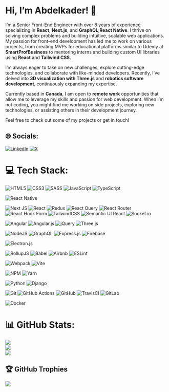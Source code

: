 # Hi, I’m Abdelkader! 👋

I’m a Senior Front-End Engineer with over 8 years of experience specializing in **React**, **Next.js**, and **GraphQL**,**React Native**. I thrive on solving complex problems and building intuitive, scalable web applications. My passion for front-end development has led me to work on various projects, from creating MVPs for educational platforms similar to Udemy at **SmartProfBusiness** to mentoring interns and building custom UI libraries using **React** and **Tailwind CSS**.

I’m always eager to take on new challenges, explore cutting-edge technologies, and collaborate with like-minded developers. Recently, I’ve delved into **3D visualization with Three.js** and **robotics software development**, continuously expanding my expertise.

Currently based in **Canada**, I am open to **remote work** opportunities that allow me to leverage my skills and passion for web development. When I’m not coding, you might find me working on side projects, exploring new technologies, or assisting others in their development journey.

Feel free to check out some of my projects or get in touch!


## 🌐 Socials:
[![LinkedIn](https://img.shields.io/badge/LinkedIn-%230077B5.svg?logo=linkedin&logoColor=white)](https://linkedin.com/in/https://www.linkedin.com/in/aelmaghri) [![X](https://img.shields.io/badge/X-black.svg?logo=X&logoColor=white)](https://x.com/abdelElMaghri) 

# 💻 Tech Stack:
![HTML5](https://img.shields.io/badge/html5-%23E34F26.svg?style=for-the-badge&logo=html5&logoColor=white) 
![CSS3](https://img.shields.io/badge/css3-%231572B6.svg?style=for-the-badge&logo=css3&logoColor=white) 
![SASS](https://img.shields.io/badge/SASS-hotpink.svg?style=for-the-badge&logo=SASS&logoColor=white) 
![JavaScript](https://img.shields.io/badge/javascript-%23323330.svg?style=for-the-badge&logo=javascript&logoColor=%23F7DF1E) 
![TypeScript](https://img.shields.io/badge/typescript-%23007ACC.svg?style=for-the-badge&logo=typescript&logoColor=white) 

![React Native](https://img.shields.io/badge/react_native-%2320232a.svg?style=for-the-badge&logo=react&logoColor=%2361DAFB) 

![Next JS](https://img.shields.io/badge/Next-black?style=for-the-badge&logo=next.js&logoColor=white) 
![React](https://img.shields.io/badge/react-%2320232a.svg?style=for-the-badge&logo=react&logoColor=%2361DAFB)
![Redux](https://img.shields.io/badge/redux-%23593d88.svg?style=for-the-badge&logo=redux&logoColor=white) 
![React Query](https://img.shields.io/badge/-React%20Query-FF4154?style=for-the-badge&logo=react%20query&logoColor=white) 
![React Router](https://img.shields.io/badge/React_Router-CA4245?style=for-the-badge&logo=react-router&logoColor=white) 
![React Hook Form](https://img.shields.io/badge/React%20Hook%20Form-%23EC5990.svg?style=for-the-badge&logo=reacthookform&logoColor=white) 
![TailwindCSS](https://img.shields.io/badge/tailwindcss-%2338B2AC.svg?style=for-the-badge&logo=tailwind-css&logoColor=white) 
![Semantic UI React](https://img.shields.io/badge/Semantic%20UI%20React-%2335BDB2.svg?style=for-the-badge&logo=SemanticUIReact&logoColor=white) 
![Socket.io](https://img.shields.io/badge/Socket.io-black?style=for-the-badge&logo=socket.io&badgeColor=010101) 

![Angular](https://img.shields.io/badge/angular-%23DD0031.svg?style=for-the-badge&logo=angular&logoColor=white) 
![Angular.js](https://img.shields.io/badge/angular.js-%23E23237.svg?style=for-the-badge&logo=angularjs&logoColor=white) 
![jQuery](https://img.shields.io/badge/jquery-%230769AD.svg?style=for-the-badge&logo=jquery&logoColor=white) 
![Three js](https://img.shields.io/badge/threejs-black?style=for-the-badge&logo=three.js&logoColor=white) 


![NodeJS](https://img.shields.io/badge/node.js-6DA55F?style=for-the-badge&logo=node.js&logoColor=white) 
![GraphQL](https://img.shields.io/badge/-GraphQL-E10098?style=for-the-badge&logo=graphql&logoColor=white) 
![Express.js](https://img.shields.io/badge/express.js-%23404d59.svg?style=for-the-badge&logo=express&logoColor=%2361DAFB)
![Firebase](https://img.shields.io/badge/firebase-a08021?style=for-the-badge&logo=firebase&logoColor=ffcd34) 

![Electron.js](https://img.shields.io/badge/Electron-191970?style=for-the-badge&logo=Electron&logoColor=white) 

![RollupJS](https://img.shields.io/badge/RollupJS-ef3335?style=for-the-badge&logo=rollup.js&logoColor=white) 
![Babel](https://img.shields.io/badge/Babel-F9DC3e?style=for-the-badge&logo=babel&logoColor=black) 
![Airbnb](https://img.shields.io/badge/Airbnb-%23ff5a5f.svg?style=for-the-badge&logo=Airbnb&logoColor=white) 
![ESLint](https://img.shields.io/badge/ESLint-4B3263?style=for-the-badge&logo=eslint&logoColor=white) 

![Webpack](https://img.shields.io/badge/webpack-%238DD6F9.svg?style=for-the-badge&logo=webpack&logoColor=black) 
![Vite](https://img.shields.io/badge/vite-%23646CFF.svg?style=for-the-badge&logo=vite&logoColor=white) 

![NPM](https://img.shields.io/badge/NPM-%23CB3837.svg?style=for-the-badge&logo=npm&logoColor=white) 
![Yarn](https://img.shields.io/badge/yarn-%232C8EBB.svg?style=for-the-badge&logo=yarn&logoColor=white)

![Python](https://img.shields.io/badge/python-3670A0?style=for-the-badge&logo=python&logoColor=ffdd54) 
![Django](https://img.shields.io/badge/django-%23092E20.svg?style=for-the-badge&logo=django&logoColor=white) 


![Git](https://img.shields.io/badge/git-%23F05033.svg?style=for-the-badge&logo=git&logoColor=white) 
![GitHub Actions](https://img.shields.io/badge/github%20actions-%232671E5.svg?style=for-the-badge&logo=githubactions&logoColor=white) 
![GitHub](https://img.shields.io/badge/github-%23121011.svg?style=for-the-badge&logo=github&logoColor=white) 
![TravisCI](https://img.shields.io/badge/travis%20ci-%232B2F33.svg?style=for-the-badge&logo=travis&logoColor=white) 
![GitLab](https://img.shields.io/badge/gitlab-%23181717.svg?style=for-the-badge&logo=gitlab&logoColor=white) 


![Docker](https://img.shields.io/badge/docker-%230db7ed.svg?style=for-the-badge&logo=docker&logoColor=white)
# 📊 GitHub Stats:
![](https://github-readme-stats.vercel.app/api?username=ElMaghri&theme=dark&hide_border=false&include_all_commits=true&count_private=true)<br/>
![](https://github-readme-streak-stats.herokuapp.com/?user=ElMaghri&theme=dark&hide_border=false)<br/>
![](https://github-readme-stats.vercel.app/api/top-langs/?username=ElMaghri&theme=dark&hide_border=false&include_all_commits=true&count_private=true&layout=compact)

## 🏆 GitHub Trophies
![](https://github-profile-trophy.vercel.app/?username=ElMaghri&theme=radical&no-frame=false&no-bg=false&margin-w=4)


<!-- Proudly created with GPRM ( https://gprm.itsvg.in ) -->
